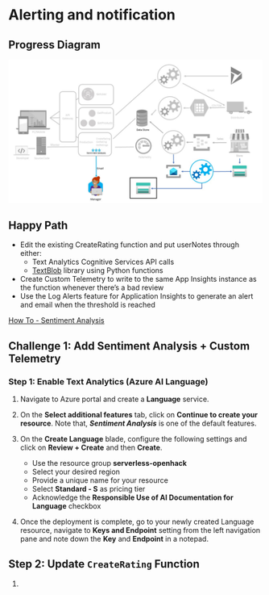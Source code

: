 # Alerting and notification

## Progress Diagram

![Alerting and notification progress diagram](../images/alerting-and-notification-progress-diagram.jpg)

## Happy Path

* Edit the existing CreateRating function and put userNotes through either:
    * Text Analytics Cognitive Services API calls
    * [TextBlob](https://textblob.readthedocs.io/en/dev/index.html#) library using Python functions
* Create Custom Telemetry to write to the same App Insights instance as the function whenever there’s a bad review
* Use the Log Alerts feature for Application Insights to generate an alert and email when the threshold is reached

[How To - Sentiment Analysis](https://docs.microsoft.com/en-us/azure/cognitive-services/text-analytics/how-tos/text-analytics-how-to-sentiment-analysis?tabs=version-3)  

## Challenge 1: Add Sentiment Analysis + Custom Telemetry

### Step 1: Enable Text Analytics (Azure AI Language)

1. Navigate to Azure portal and create a **Language** service.

1. On the **Select additional features** tab, click on **Continue to create your resource**. Note that, ***Sentiment Analysis*** is one of the default features.

1. On the **Create Language** blade, configure the following settings and click on **Review + Create** and then **Create**.

   - Use the resource group **serverless-openhack**
   - Select your desired region
   - Provide a unique name for your resource
   - Select **Standard - S** as pricing tier
   - Acknowledge the **Responsible Use of AI Documentation for Language** checkbox
  
1. Once the deployment is complete, go to your newly created Language resource, navigate to **Keys and Endpoint** setting from the left navigation pane and note down the **Key** and **Endpoint** in a notepad.

## Step 2: Update `CreateRating` Function

1. 
